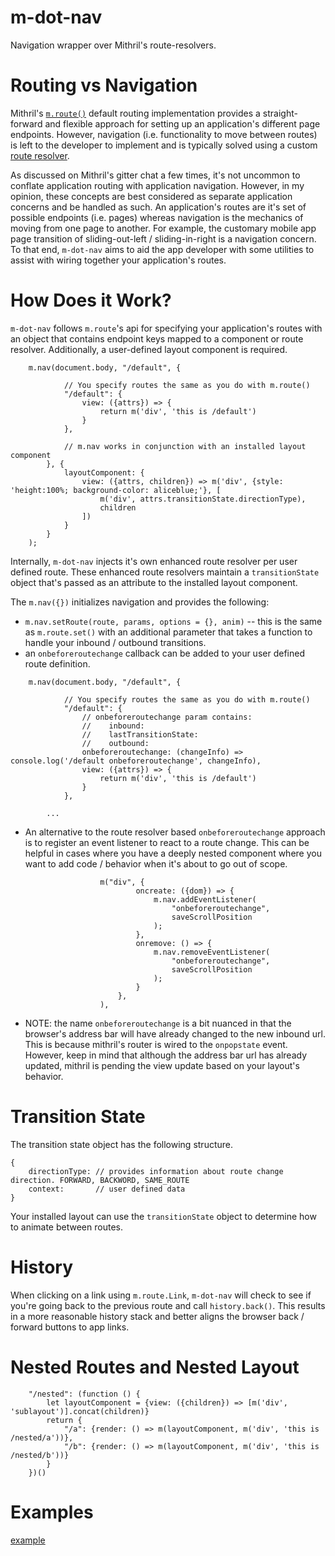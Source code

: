 # m-dot-nav
Navigation wrapper over Mithril's route-resolvers.

# Routing vs Navigation

Mithril's [`m.route()`](https://mithril.js.org/route.html) default routing implementation provides a straight-forward
and flexible approach for setting up an application's different page endpoints.  However, navigation (i.e. functionality to move between routes)
is left to the developer to implement and is typically solved using a custom [route resolver](https://mithril.js.org/route.html#routeresolver).

As discussed on Mithril's gitter chat a few times, it's 
not uncommon to conflate application routing with application navigation. However, in my opinion, these concepts are best  considered as separate application concerns and be handled as such.  An application's routes are it's set of possible endpoints (i.e. pages) whereas navigation is the mechanics of moving from one page to another. For example, the customary mobile app page transition of sliding-out-left / sliding-in-right is a navigation concern.  To that end, `m-dot-nav` aims to aid the app developer with some utilities to assist with wiring together your application's routes.

# How Does it Work?
`m-dot-nav` follows `m.route`'s api for specifying your application's routes with an object that contains endpoint keys mapped to a component or route resolver. Additionally, a user-defined layout component is required.  

```
    m.nav(document.body, "/default", {

            // You specify routes the same as you do with m.route()
            "/default": {
                view: ({attrs}) => {
                    return m('div', 'this is /default')
                }
            },

            // m.nav works in conjunction with an installed layout component
        }, {
            layoutComponent: {
                view: ({attrs, children}) => m('div', {style: 'height:100%; background-color: aliceblue;'}, [
                    m('div', attrs.transitionState.directionType),
                    children
                ])
            }
        }
    );
```

Internally, `m-dot-nav` injects it's own enhanced route resolver per user defined route.  These enhanced route resolvers maintain a `transitionState` object that's passed as an attribute to the installed layout component.

The `m.nav({})` initializes navigation and provides the following:
* `m.nav.setRoute(route, params, options = {}, anim)` -- this is the same as `m.route.set()` with an additional parameter that takes a function to
handle your inbound / outbound transitions.
* an `onbeforeroutechange` callback can be added to your user defined route definition.
```
    m.nav(document.body, "/default", {

            // You specify routes the same as you do with m.route()
            "/default": {
                // onbeforeroutechange param contains:
                //    inbound: 
                //    lastTransitionState: 
                //    outbound: 
                onbeforeroutechange: (changeInfo) => console.log('/default onbeforeroutechange', changeInfo),
                view: ({attrs}) => {
                    return m('div', 'this is /default')
                }
            },

        ...
```
* An alternative to the route resolver based `onbeforeroutechange` approach is to 
register an event listener to react to a route change. 
This can be helpful in cases where you have a deeply nested component where you want
to add code / behavior when it's about to go out of scope.
```
                    m("div", {
                            oncreate: ({dom}) => {
                                m.nav.addEventListener(
                                    "onbeforeroutechange",
                                    saveScrollPosition
                                );
                            },
                            onremove: () => {
                                m.nav.removeEventListener(
                                    "onbeforeroutechange",
                                    saveScrollPosition
                                );
                            }
                        },
                    ),

```

* NOTE: the name `onbeforeroutechange` is a bit nuanced in that the
browser's address bar will have already changed to the new inbound url.
This is because mithril's router is wired to the `onpopstate` event.
However, keep in mind that although the address bar url has already updated,
mithril is pending the view update based on your layout's behavior.

# Transition State
The transition state object has the following structure.
```
{
    directionType: // provides information about route change direction. FORWARD, BACKWORD, SAME_ROUTE
    context:       // user defined data 
}
```
Your installed layout can use the `transitionState` object to determine how to animate
between routes.

# History
When clicking on a link using `m.route.Link`, `m-dot-nav` will check to see if
you're going back to the previous route and call `history.back()`.  This results in a
more reasonable history stack and better aligns the browser back / forward buttons
to app links. 

# Nested Routes and Nested Layout
```
    "/nested": (function () {
        let layoutComponent = {view: ({children}) => [m('div', 'sublayout')].concat(children)}
        return {
            "/a": {render: () => m(layoutComponent, m('div', 'this is /nested/a'))},
            "/b": {render: () => m(layoutComponent, m('div', 'this is /nested/b'))}
        }
    })()

```

# Examples

[example](https://cavemansspa.github.io/nav-demo/dist/index.html)

